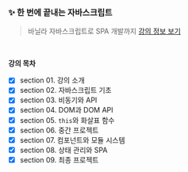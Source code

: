### ✨ 한 번에 끝내는 자바스크립트

> 바닐라 자바스크립트로 SPA 개발까지
> [강의 정보 보기](https://www.inflearn.com/course/%EC%9E%90%EB%B0%94%EC%8A%A4%ED%81%AC%EB%A6%BD%ED%8A%B8-%EA%B8%B0%EC%B4%88%EB%AC%B8%EB%B2%95%EB%B6%80%ED%84%B0-spa%EA%B0%9C%EB%B0%9C%EA%B9%8C%EC%A7%80)

<br>

**강의 목차**

- [x] section 01. 강의 소개
- [x] section 02. 자바스크립트 기초
- [x] section 03. 비동기와 API
- [x] section 04. DOM과 DOM API
- [x] section 05. `this`와 화살표 함수
- [x] section 06. 중간 프로젝트
- [x] section 07. 컴포넌트와 모듈 시스템
- [x] section 08. 상태 관리와 SPA
- [x] section 09. 최종 프로젝트

